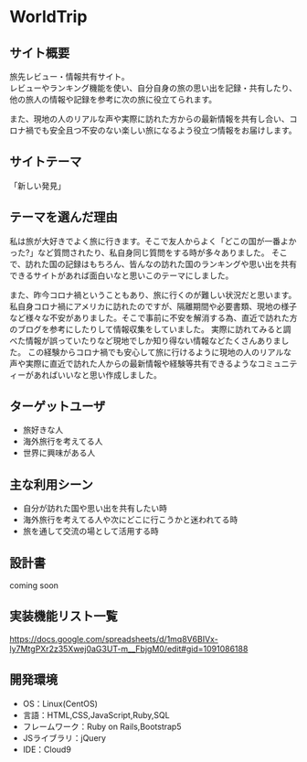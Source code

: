 # WorldTrip

## サイト概要
旅先レビュー・情報共有サイト。  
レビューやランキング機能を使い、自分自身の旅の思い出を記録・共有したり、他の旅人の情報や記録を参考に次の旅に役立てられます。

また、現地の人のリアルな声や実際に訪れた方からの最新情報を共有し合い、コロナ禍でも安全且つ不安のない楽しい旅になるよう役立つ情報をお届けします。

## サイトテーマ
「新しい発見」

## テーマを選んだ理由
私は旅が大好きでよく旅に行きます。そこで友人からよく「どこの国が一番よかった?」など質問されたり、私自身同じ質問をする時が多々ありました。
そこで、訪れた国の記録はもちろん、皆んなの訪れた国のランキングや思い出を共有できるサイトがあれば面白いなと思いこのテーマにしました。

また、昨今コロナ禍ということもあり、旅に行くのが難しい状況だと思います。
私自身コロナ禍にアメリカに訪れたのですが、隔離期間や必要書類、現地の様子など様々な不安がありました。そこで事前に不安を解消する為、直近で訪れた方のブログを参考にしたりして情報収集をしていました。
実際に訪れてみると調べた情報が誤っていたりなど現地でしか知り得ない情報などたくさんありました。
この経験からコロナ禍でも安心して旅に行けるように現地の人のリアルな声や実際に直近で訪れた人からの最新情報や経験等共有できるようなコミュニティーがあればいいなと思い作成しました。

## ターゲットユーザ
- 旅好きな人
- 海外旅行を考えてる人
- 世界に興味がある人

## 主な利用シーン
- 自分が訪れた国や思い出を共有したい時
- 海外旅行を考えてる人や次にどこに行こうかと迷われてる時
- 旅を通して交流の場として活用する時

## 設計書
coming soon

## 実装機能リスト一覧
https://docs.google.com/spreadsheets/d/1mq8V6BIVx-ly7MtgPXr2z35Xwej0aG3UT-m__FbjgM0/edit#gid=1091086188

## 開発環境
- OS：Linux(CentOS)
- 言語：HTML,CSS,JavaScript,Ruby,SQL
- フレームワーク：Ruby on Rails,Bootstrap5
- JSライブラリ：jQuery
- IDE：Cloud9
